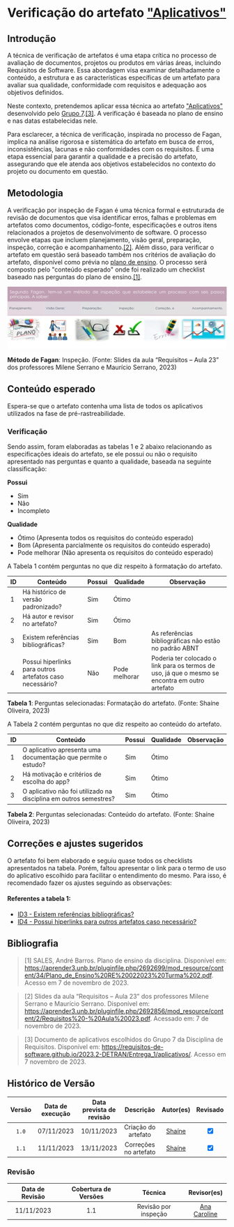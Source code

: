 # Verificação do artefato ["Aplicativos"](https://requisitos-de-software.github.io/2023.2-DETRAN/Entrega_1/aplicativos/)

## Introdução

A técnica de verificação de artefatos é uma etapa crítica no processo de avaliação de documentos, projetos ou produtos em várias áreas, incluindo Requisitos de Software. Essa abordagem visa examinar detalhadamente o conteúdo, a estrutura e as características específicas de um artefato para avaliar sua qualidade, conformidade com requisitos e adequação aos objetivos definidos.

Neste contexto, pretendemos aplicar essa técnica ao artefato ["Aplicativos"](https://requisitos-de-software.github.io/2023.2-DETRAN/Entrega_1/aplicativos/) desenvolvido pelo [Grupo 7](https://requisitos-de-software.github.io/2023.2-DETRAN/).<a id="a" href="#aa">[3]</a>. A verificação é baseada no plano de ensino e nas datas estabelecidas nele.

Para esclarecer, a técnica de verificação, inspirada no processo de Fagan, implica na análise rigorosa e sistemática do artefato em busca de erros, inconsistências, lacunas e não conformidades com os requisitos. É uma etapa essencial para garantir a qualidade e a precisão do artefato, assegurando que ele atenda aos objetivos estabelecidos no contexto do projeto ou documento em questão.

## Metodologia

A verificação por inspeção de Fagan é uma técnica formal e estruturada de revisão de documentos que visa identificar erros, falhas e problemas em artefatos como documentos, código-fonte, especificações e outros itens relacionados a projetos de desenvolvimento de software. O processo envolve etapas que incluem planejamento, visão geral, preparação, inspeção, correção e acompanhamento.<a id="a" href="#aa">[2]</a>. Além disso, para verificar o artefato em questão será baseado também nos critérios de avaliação do artefato, disponível como prévia no [plano de ensino](https://aprender3.unb.br/pluginfile.php/2692699/mod_resource/content/34/Plano_de_Ensino%20RE%20022023%20Turma%202.pdf).
O processo será composto pelo "conteúdo esperado" onde foi realizado um checklist baseado nas perguntas do plano de ensino.<a id="a" href="#aa">[1]</a>.

![Inspeção Fagan](../Fagan.png)

<b>Método de Fagan</b>: Inspeção. (Fonte: Slides da aula “Requisitos – Aula 23” dos professores Milene Serrano e Maurício Serrano, 2023)

## Conteúdo esperado

Espera-se que o artefato contenha uma lista de todos os aplicativos utilizados na fase de pré-rastreabilidade.

### Verificação

Sendo assim, foram elaboradas as tabelas 1 e 2 abaixo relacionando as especificações ideais do artefato, se ele possui ou não o requisito apresentado nas perguntas e quanto a qualidade, baseada na seguinte classificação:

**Possui**

- Sim
- Não
- Incompleto

**Qualidade**

- Ótimo (Apresenta todos os requisitos do conteúdo esperado)
- Bom (Apresenta parcialmente os requisitos do conteúdo esperado)
- Pode melhorar (Não apresenta os requisitos do conteúdo esperado)

A Tabela 1 contém perguntas no que diz respeito à formatação do artefato. 

| ID  | Conteúdo                                                          | Possui | Qualidade     | Observação                                                                                      |
| --- | ----------------------------------------------------------------- | ------ | ------------- | ----------------------------------------------------------------------------------------------- |
| 1   | Há histórico de versão padronizado?                               | Sim    | Ótimo         |                                                                                                 |
| 2   | Há autor e revisor no artefato?                                   | Sim    | Ótimo         |                                                                              |                                                                                            |
| 3   | Existem referências bibliográficas?                                | Sim    | Bom           | As referências bibliográficas não estão no padrão ABNT                                                                                                                                       |
| 4  | Possui hiperlinks para outros artefatos caso necessário?          | Não    | Pode melhorar | Poderia ter colocado o link para os termos de uso, já que o mesmo se encontra em outro artefato |

<b>Tabela 1</b>: Perguntas selecionadas: Formatação do artefato. (Fonte: Shaíne Oliveira, 2023)

A Tabela 2 contém perguntas no que diz respeito ao conteúdo do artefato. 

| ID  | Conteúdo                                                          | Possui | Qualidade     | Observação                                                                                      |
| --- | ----------------------------------------------------------------- | ------ | ------------- | ----------------------------------------------------------------------------------------------- |
| 1   | O aplicativo apresenta uma documentação que permite o estudo?     | Sim    | Ótimo         |  |           
| 2   | Há motivação e critérios de escolha do app?                       | Sim    | Ótimo         |  |      
| 3   | O aplicativo não foi utilizado na disciplina em outros semestres? | Sim    | Ótimo         |  |         

<b>Tabela 2</b>: Perguntas selecionadas: Conteúdo do artefato. (Fonte: Shaíne Oliveira, 2023)

## Correções e ajustes sugeridos

O artefato foi bem elaborado e seguiu quase todos os checklists apresentados na tabela. Porém, faltou apresentar o link para o termo de uso do aplicativo escolhido para facilitar o entendimento do mesmo.
Para isso, é recomendado fazer os ajustes seguindo as observações:
#### Referentes a tabela 1:
- [ID3 - Existem referências bibliográficas?](#verificacao)
- [ID4 - Possui hiperlinks para outros artefatos caso necessário?](#verificacao)



## Bibliografia

> [1] SALES, André Barros. Plano de ensino da disciplina. Disponível em: https://aprender3.unb.br/pluginfile.php/2692699/mod_resource/content/34/Plano_de_Ensino%20RE%20022023%20Turma%202.pdf. Acesso em 7 de novembro de 2023.

> [2] Slides da aula “Requisitos – Aula 23” dos professores Milene Serrano e Maurício Serrano. Disponível em: https://aprender3.unb.br/pluginfile.php/2692856/mod_resource/content/2/Requisitos%20-%20Aula%20023.pdf. Acessado em: 7 de novembro de 2023.

> [3] Documento de aplicativos escolhidos do Grupo 7 da Disciplina de Requisitos. Disponível em: <https://requisitos-de-software.github.io/2023.2-DETRAN/Entrega_1/aplicativos/>. Acesso em 7 novembro de 2023.


## Histórico de Versão

| Versão | Data de execução | Data prevista de revisão |             Descrição             |                      Autor(es)                       |                     Revisado                      |
| :----: | :--------------: | :-------------: | :-------------------------------: | :--------------------------------------------------: | :--------------------------------------------------: |
| `1.0`  |    07/11/2023    |   10/11/2023    | Criação do artefato |   [Shaíne](https://github.com/ShaineOliveira)   | <input type="checkbox" enabled checked /> |
| `1.1`  |    11/11/2023    |   13/11/2023    | Correções no artefato |   [Shaíne](https://github.com/ShaineOliveira)   | <input type="checkbox" enabled checked /> |


### Revisão

| Data de Revisão | Cobertura de Versões  |          Técnica         |                  Revisor(es)                  |
| :------------: | :-------------: | :--------------------------: |  :----------------------------------------: |
|   11/11/2023   |    1.1    |   Revisão por inspeção    |   [Ana Caroline](https://github.com/anaaroch)    |
